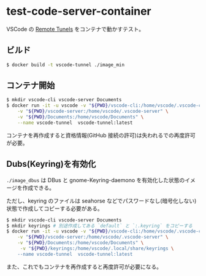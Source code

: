 # test-code-server-container

VSCode の [Remote Tunels](https://code.visualstudio.com/docs/remote/tunnels) をコンテナで動かすテスト。

## ビルド

```sh
$ docker build -t vscode-tunnel ./image_min
```

## コンテナ開始

```sh
$ mkdir vscode-cli vscode-server Documents
$ docker run -it -u vscode -v "${PWD}/vscode-cli:/home/vscode/.vscode-cli" \
    -v "${PWD}/vscode-server:/home/vscode/.vscode-server" \
    -v "${PWD}/Documents:/home/vscode/Documents" \
    --name vscode-tunnel  vscode-tunnel:latest
```

コンテナを再作成すると資格情報(GitHub 接続の許可)は失われるでの再度許可が必要。

## Dubs(Keyring)を有効化

`./image_dbus` は DBus と gnome-Keyring-daemono を有効化した状態のイメージを作成できる。

ただし、keyring のファイルは seahorse などでパスワードなし(暗号化しない)状態で作成してコピーする必要がある。

```sh
$ mkdir vscode-cli vscode-server Documents
$ mkdir keyrings # 別途作成してある `default` と `:.keyring` をコピーする
$ docker run -it -u vscode -v "${PWD}/vscode-cli:/home/vscode/.vscode-cli" \
    -v "${PWD}/vscode-server:/home/vscode/.vscode-server" \
    -v "${PWD}/Documents:/home/vscode/Documents" \
     -v "${PWD}/keyrings:/home/vscode/.local/share/keyrings \
    --name vscode-tunnel  vscode-tunnel:latest
```

また、これでもコンテナを再作成すると再度許可が必要になる。
